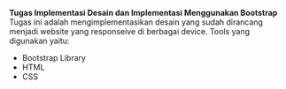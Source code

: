 **Tugas Implementasi Desain dan Implementasi Menggunakan Bootstrap**
Tugas ini adalah mengimplementasikan desain yang sudah dirancang menjadi website yang responseive di berbagai device. Tools yang digunakan yaitu:
- Bootstrap Library
- HTML
- CSS
